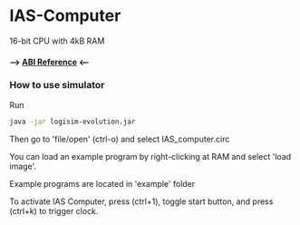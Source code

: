 # IAS-Computer
16-bit CPU with 4kB RAM

#### --> [ABI Reference](https://github.com/jKulrativid/IAS-Computer/blob/master/IAS_Computer_ABI.pdf) <--

### How to use simulator
Run
```sh
java -jar logisim-evolution.jar
```

Then go to 'file/open' (ctrl-o) and select IAS_computer.circ

You can load an example program by right-clicking at RAM and select 'load image'.

Example programs are located in 'example' folder

To activate IAS Computer, press (ctrl+1), toggle start button, and press (ctrl+k) to trigger clock.
